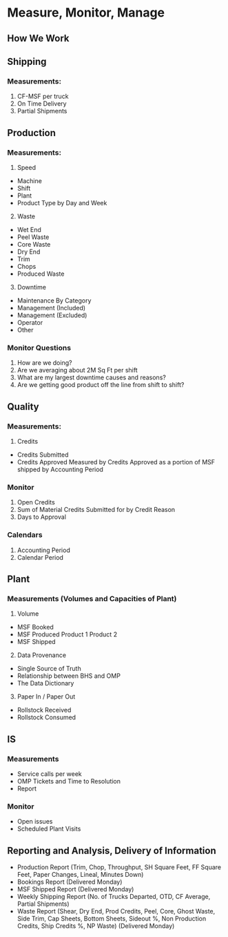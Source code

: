 # Measure, Monitor, Manage

## How We Work

## Shipping

### Measurements: 
1. CF-MSF per truck 
2. On Time Delivery 
3. Partial Shipments


## Production

### Measurements:

1. Speed
- Machine
- Shift
- Plant
- Product Type by Day and Week
2. Waste
- Wet End
- Peel Waste
- Core Waste
- Dry End
- Trim
- Chops
- Produced Waste
3. Downtime
- Maintenance
    By Category
- Management (Included)
- Management (Excluded)
- Operator
- Other

### Monitor Questions
1. How are we doing?  
2. Are we averaging about 2M Sq Ft per shift
3. What are my largest downtime causes and reasons?
4. Are we getting good product off the line from shift to shift?

## Quality

### Measurements:

1. Credits
- Credits Submitted
- Credits Approved
Measured by Credits Approved as a portion of MSF shipped by Accounting Period

### Monitor
1. Open Credits
2. Sum of Material Credits Submitted for by Credit Reason
3. Days to Approval

### Calendars 
1. Accounting Period
2. Calendar Period

## Plant

### Measurements (Volumes and Capacities of Plant)

1. Volume
- MSF Booked
- MSF Produced
    Product 1
    Product 2
- MSF Shipped

2. Data Provenance

- Single Source of Truth
- Relationship between BHS and OMP
- The Data Dictionary

3. Paper In / Paper Out
- Rollstock Received
- Rollstock Consumed

## IS

### Measurements
- Service calls per week
- OMP Tickets and Time to Resolution
- Report

### Monitor
- Open issues
- Scheduled Plant Visits

## Reporting and Analysis, Delivery of Information
- Production Report (Trim, Chop, Throughput, SH Square Feet, FF Square Feet, Paper Changes, Lineal, Minutes Down)
- Bookings Report (Delivered Monday)
- MSF Shipped Report (Delivered Monday)
- Weekly Shipping Report (No. of Trucks Departed, OTD, CF Average, Partial Shipments)
- Waste Report (Shear, Dry End, Prod Credits, Peel, Core, Ghost Waste, Side Trim, Cap Sheets, Bottom Sheets, Sideout %, Non Production Credits, Ship Credits %, NP Waste) (Delivered Monday)


[Just the Docs]: https://just-the-docs.github.io/just-the-docs/
[GitHub Pages]: https://docs.github.com/en/pages
[README]: https://github.com/just-the-docs/just-the-docs-template/blob/main/README.md
[Jekyll]: https://jekyllrb.com
[GitHub Pages / Actions workflow]: https://github.blog/changelog/2022-07-27-github-pages-custom-github-actions-workflows-beta/
[use this template]: https://github.com/just-the-docs/just-the-docs-template/generate

